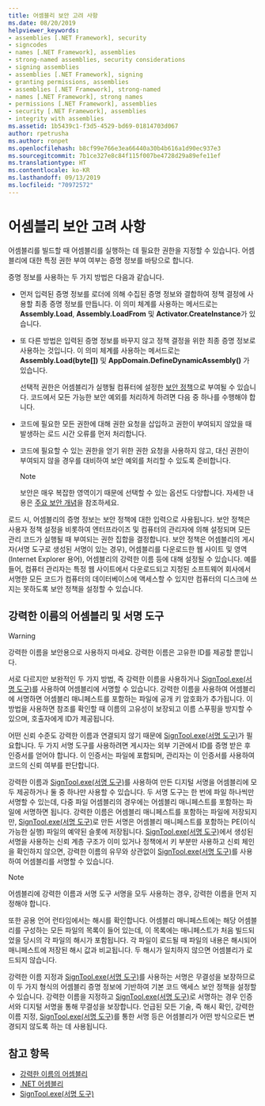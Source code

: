```yaml
---
title: 어셈블리 보안 고려 사항
ms.date: 08/20/2019
helpviewer_keywords:
- assemblies [.NET Framework], security
- signcodes
- names [.NET Framework], assemblies
- strong-named assemblies, security considerations
- signing assemblies
- assemblies [.NET Framework], signing
- granting permissions, assemblies
- assemblies [.NET Framework], strong-named
- names [.NET Framework], strong names
- permissions [.NET Framework], assemblies
- security [.NET Framework], assemblies
- integrity with assemblies
ms.assetid: 1b5439c1-f3d5-4529-bd69-01814703d067
author: rpetrusha
ms.author: ronpet
ms.openlocfilehash: b8cf99e766e3ea66440a30b4b616a1d90ec937e3
ms.sourcegitcommit: 7b1ce327e8c84f115f007be4728d29a89efe11ef
ms.translationtype: HT
ms.contentlocale: ko-KR
ms.lasthandoff: 09/13/2019
ms.locfileid: "70972572"
---
```

# <a name="assembly-security-considerations"></a>어셈블리 보안 고려 사항
<a name="top"></a> 어셈블리를 빌드할 때 어셈블리를 실행하는 데 필요한 권한을 지정할 수 있습니다. 어셈블리에 대한 특정 권한 부여 여부는 증명 정보를 바탕으로 합니다.  
  
 증명 정보를 사용하는 두 가지 방법은 다음과 같습니다.  
  
- 먼저 입력된 증명 정보를 로더에 의해 수집된 증명 정보와 결합하여 정책 결정에 사용할 최종 증명 정보를 만듭니다. 이 의미 체계를 사용하는 메서드로는 **Assembly.Load**, **Assembly.LoadFrom** 및 **Activator.CreateInstance**가 있습니다.  
  
- 또 다른 방법은 입력된 증명 정보를 바꾸지 않고 정책 결정을 위한 최종 증명 정보로 사용하는 것입니다. 이 의미 체계를 사용하는 메서드로는 **Assembly.Load(byte[])** 및 **AppDomain.DefineDynamicAssembly()** 가 있습니다.  
  
  선택적 권한은 어셈블리가 실행될 컴퓨터에 설정한 [보안 정책](../../framework/misc/code-access-security-basics.md)으로 부여될 수 있습니다. 코드에서 모든 가능한 보안 예외를 처리하게 하려면 다음 중 하나를 수행해야 합니다.  
  
- 코드에 필요한 모든 권한에 대해 권한 요청을 삽입하고 권한이 부여되지 않았을 때 발생하는 로드 시간 오류를 먼저 처리합니다.  
  
- 코드에 필요할 수 있는 권한을 얻기 위한 권한 요청을 사용하지 않고, 대신 권한이 부여되지 않을 경우를 대비하여 보안 예외를 처리할 수 있도록 준비합니다.  
  
  > [!NOTE]
  > 보안은 매우 복잡한 영역이기 때문에 선택할 수 있는 옵션도 다양합니다. 자세한 내용은 [주요 보안 개념](../../standard/security/key-security-concepts.md)을 참조하세요.  
  
 로드 시, 어셈블리의 증명 정보는 보안 정책에 대한 입력으로 사용됩니다. 보안 정책은 사용자 정책 설정을 비롯하여 엔터프라이즈 및 컴퓨터의 관리자에 의해 설정되며 모든 관리 코드가 실행될 때 부여되는 권한 집합을 결정합니다. 보안 정책은 어셈블리의 게시자(서명 도구로 생성된 서명이 있는 경우), 어셈블리를 다운로드한 웹 사이트 및 영역(Internet Explorer 용어), 어셈블리의 강력한 이름 등에 대해 설정될 수 있습니다. 예를 들어, 컴퓨터 관리자는 특정 웹 사이트에서 다운로드되고 지정된 소프트웨어 회사에서 서명한 모든 코드가 컴퓨터의 데이터베이스에 액세스할 수 있지만 컴퓨터의 디스크에 쓰지는 못하도록 보안 정책을 설정할 수 있습니다.  
  
## <a name="strong-named-assemblies-and-signing-tools"></a>강력한 이름의 어셈블리 및 서명 도구  

 > [!WARNING]
 > 강력한 이름을 보안용으로 사용하지 마세요. 강력한 이름은 고유한 ID를 제공할 뿐입니다.

 서로 다르지만 보완적인 두 가지 방법, 즉 강력한 이름을 사용하거나 [SignTool.exe(서명 도구)](../../framework/tools/signtool-exe.md)를 사용하여 어셈블리에 서명할 수 있습니다. 강력한 이름을 사용하여 어셈블리에 서명하면 어셈블리 매니페스트를 포함하는 파일에 공개 키 암호화가 추가됩니다. 이 방법을 사용하면 참조를 확인할 때 이름의 고유성이 보장되고 이름 스푸핑을 방지할 수 있으며, 호출자에게 ID가 제공됩니다.  
  
 어떤 신뢰 수준도 강력한 이름과 연결되지 않기 때문에 [SignTool.exe(서명 도구)](../../framework/tools/signtool-exe.md)가 필요합니다. 두 가지 서명 도구를 사용하려면 게시자는 외부 기관에서 ID를 증명 받은 후 인증서를 얻어야 합니다. 이 인증서는 파일에 포함되며, 관리자는 이 인증서를 사용하여 코드의 신뢰 여부를 판단합니다.  
  
 강력한 이름과 [SignTool.exe(서명 도구)](../../framework/tools/signtool-exe.md)를 사용하여 만든 디지털 서명을 어셈블리에 모두 제공하거나 둘 중 하나만 사용할 수 있습니다. 두 서명 도구는 한 번에 파일 하나씩만 서명할 수 있는데, 다중 파일 어셈블리의 경우에는 어셈블리 매니페스트를 포함하는 파일에 서명하면 됩니다. 강력한 이름은 어셈블리 매니페스트를 포함하는 파일에 저장되지만, [SignTool.exe(서명 도구)](../../framework/tools/signtool-exe.md)로 만든 서명은 어셈블리 매니페스트를 포함하는 PE(이식 가능한 실행) 파일의 예약된 슬롯에 저장됩니다. [SignTool.exe(서명 도구)](../../framework/tools/signtool-exe.md)에서 생성된 서명을 사용하는 신뢰 계층 구조가 이미 있거나 정책에서 키 부분만 사용하고 신뢰 체인을 확인하지 않으면, 강력한 이름의 유무와 상관없이 [SignTool.exe(서명 도구)](../../framework/tools/signtool-exe.md)를 사용하여 어셈블리를 서명할 수 있습니다.  
  
> [!NOTE]
> 어셈블리에 강력한 이름과 서명 도구 서명을 모두 사용하는 경우, 강력한 이름을 먼저 지정해야 합니다.  
  
 또한 공용 언어 런타임에서는 해시를 확인합니다. 어셈블리 매니페스트에는 해당 어셈블리를 구성하는 모든 파일의 목록이 들어 있는데, 이 목록에는 매니페스트가 처음 빌드되었을 당시의 각 파일의 해시가 포함됩니다. 각 파일이 로드될 때 파일의 내용은 해시되어 매니페스트에 저장된 해시 값과 비교됩니다. 두 해시가 일치하지 않으면 어셈블리가 로드되지 않습니다.  
  
 강력한 이름 지정과 [SignTool.exe(서명 도구)](../../framework/tools/signtool-exe.md)를 사용하는 서명은 무결성을 보장하므로 이 두 가지 형식의 어셈블리 증명 정보에 기반하여 기본 코드 액세스 보안 정책을 설정할 수 있습니다. 강력한 이름을 지정하고 [SignTool.exe(서명 도구)](../../framework/tools/signtool-exe.md)로 서명하는 경우 인증서와 디지털 서명을 통해 무결성을 보장합니다. 언급된 모든 기술, 즉 해시 확인, 강력한 이름 지정, [SignTool.exe(서명 도구)](../../framework/tools/signtool-exe.md)를 통한 서명 등은 어셈블리가 어떤 방식으로든 변경되지 않도록 하는 데 사용됩니다.  
  
## <a name="see-also"></a>참고 항목

- [강력한 이름의 어셈블리](strong-named.md)
- [.NET 어셈블리](index.md)
- [SignTool.exe(서명 도구)](../../framework/tools/signtool-exe.md)
